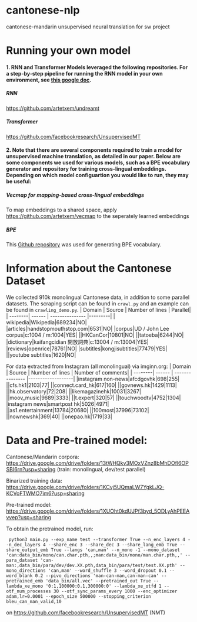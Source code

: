 # cantonese-nlp
cantonese-mandarin unsupervised neural translation for sw project


# Running your own model

#### 1. RNN and Transformer Models leveraged the following repositories. For a step-by-step pipeline for running the RNN model in your own environment, see [this google doc](https://docs.google.com/document/d/1hlBGubStfdLhES_RppezuPCXex6Z98QuzQwxIzIjm7Q/edit).

##### RNN
https://github.com/artetxem/undreamt

##### Transformer
https://github.com/facebookresearch/UnsupervisedMT


#### 2. Note that there are several components required to train a model for unsupervised machine translation, as detailed in our paper. Below are some components we used for various models, such as a BPE vocabulary generator and repository for training cross-lingual embeddings. Depending on which model configuartion you would like to run, they may be useful:

##### Vecmap for mapping-based cross-lingual embeddings
To map embeddings to a shared space, apply https://github.com/artetxem/vecmap to the seperately learned embeddings

##### BPE
This [Github repository](https://github.com/rsennrich/subword-nmt) was used for generating BPE vocabulary.



# Information about the Cantonese Dataset 

We collected 910k monolingual Cantonese data, in addition to some parallel datasets. The scraping script can be found in `crawl.py` and an example can be found in `crawling_demo.py`. 
| Domain  | Source | Number of lines | Parallel|
| --------| ------ | --------------- |---------|
| wikipedia|Wikipedia|689234|NO|
|articles|handstopmouthstop.com|6531|NO|
|corpus|UD / John Lee corpus|c:1004 / m:1004|YES|
||HKCanCor|10801|NO|
||tatoeba|6244|NO|
|dictionary|kaifangcidian 開放詞典|c:13004 / m:13004|YES|
|reviews|openrice|78761|NO|
|subtitles|kongjisubtitles|77479|YES|
||youtube subtitles|1620|NO|

For data extracted from Instagram (all monolingual) via imginn.org: 
| Domain  | Source | Number of lines | Number of comments|
| --------| ------ | --------------- |-------------------|
|instagram non-news|afcdgovhk|698|255|
||cfs.hk1|2103|77|
||connect.card_hk|617|160|
||govnews.hk|1429|1113|
||hk.observatory|72|208|
||likemagazinehk|10031|3267|
||moov_music|9689|3333|
||t.expert|320|57|
||touchwoodtv|4752|1304|
|instagram news|smartpost hk|5026|4971|
||as1.entertainment|13784|20680|
||100most|37996|73102|
||nownewshk|369|40|
||onepao.hk|1719|33|

# Data and Pre-trained model:

Cantonese/Mandarin corpora: https://drive.google.com/drive/folders/13tWHQkv3MOxVZnz8bMhDOfl6OPSBI6rn?usp=sharing (train: monolingual, dev/test parallel)

Binarized training data: https://drive.google.com/drive/folders/1KCvj5UQmaLW7YgkLJQ-KCVoFTWMO7im6?usp=sharing

Pre-trained model: https://drive.google.com/drive/folders/1XUOht0kdUJPf3byd_5ODLyAhPEEAvvep?usp=sharing

To obtain the pretrained model, run:

```
 python3 main.py --exp_name test --transformer True --n_enc_layers 4 --n_dec_layers 4 --share_enc 3 --share_dec 3 --share_lang_emb True --share_output_emb True --langs 'can,man' --n_mono -1 --mono_dataset 'can:data_bin/mono/can.char.pth,,;man:data_bin/mono/man.char.pth,,' --para_dataset 'can-man:,data_bin/para/dev/dev.XX.pth,data_bin/para/test/test.XX.pth' --mono_directions 'can,man' --word_shuffle 3 --word_dropout 0.1 --word_blank 0.2 --pivo_directions 'man-can-man,can-man-can' --pretrained_emb 'data_bin/all.vec' --pretrained_out True --lambda_xe_mono '0:1,100000:0.1,300000:0' --lambda_xe_otfd 1 --otf_num_processes 30 --otf_sync_params_every 1000 --enc_optimizer adam,lr=0.0001 --epoch_size 500000 --stopping_criterion bleu_can_man_valid,10
 ```
 
 on https://github.com/facebookresearch/UnsupervisedMT (NMT)
